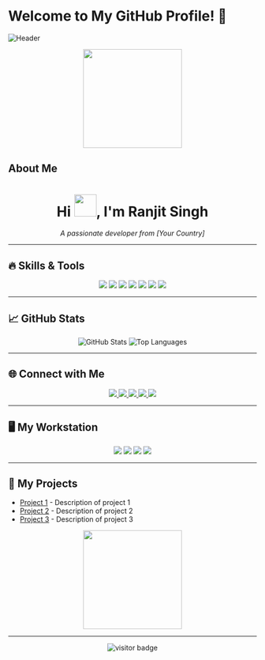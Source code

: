 # Welcome to My GitHub Profile! 👋

![Header](https://i.imgur.com/l3aH9XQ.png)

<p align="center">
  <img src="https://media.giphy.com/media/836HiJc7pgzy8iNXCn/giphy.gif" width="200"/>
</p>

## About Me

<h1 align="center">Hi <img width="45" src="waving_hand.gif">, I'm Ranjit Singh </h1>
<p align="center">
  <em>A passionate developer from [Your Country]</em>
</p>

---

## 🔥 Skills & Tools

<p align="center">
  <img src="https://img.shields.io/badge/Code-JavaScript-informational?style=flat&logo=javascript&logoColor=white&color=2bbc8a"/>
  <img src="https://img.shields.io/badge/Code-HTML5-informational?style=flat&logo=html5&logoColor=white&color=2bbc8a"/>
  <img src="https://img.shields.io/badge/Code-CSS3-informational?style=flat&logo=css3&logoColor=white&color=2bbc8a"/>
  <img src="https://img.shields.io/badge/Code-Python-informational?style=flat&logo=python&logoColor=white&color=2bbc8a"/>
  <img src="https://img.shields.io/badge/Tool-React-informational?style=flat&logo=react&logoColor=white&color=2bbc8a"/>
  <img src="https://img.shields.io/badge/Tool-Docker-informational?style=flat&logo=docker&logoColor=white&color=2bbc8a"/>
  <img src="https://img.shields.io/badge/Tool-Kubernetes-informational?style=flat&logo=kubernetes&logoColor=white&color=2bbc8a"/>
</p>

---

## 📈 GitHub Stats

<p align="center">
  <img src="https://github-readme-stats.vercel.app/api?username=yourusername&show_icons=true&theme=radical" alt="GitHub Stats"/>
  <img src="https://github-readme-stats.vercel.app/api/top-langs/?username=yourusername&layout=compact&theme=radical" alt="Top Languages"/>
</p>

---

## 🌐 Connect with Me

<p align="center">
  <a href="https://www.linkedin.com/in/yourusername">
    <img src="https://img.shields.io/badge/LinkedIn-0077B5?style=for-the-badge&logo=linkedin&logoColor=white"/>
  </a>
  <a href="https://twitter.com/yourusername">
    <img src="https://img.shields.io/badge/Twitter-1DA1F2?style=for-the-badge&logo=twitter&logoColor=white"/>
  </a>
  <a href="https://www.instagram.com/yourusername">
    <img src="https://img.shields.io/badge/Instagram-E4405F?style=for-the-badge&logo=instagram&logoColor=white"/>
  </a>
  <a href="mailto:youremail@example.com">
    <img src="https://img.shields.io/badge/Email-D14836?style=for-the-badge&logo=gmail&logoColor=white"/>
  </a>
  <a href="https://github.com/yourusername">
    <img src="https://img.shields.io/badge/GitHub-181717?style=for-the-badge&logo=github&logoColor=white"/>
  </a>
</p>

---

## 🖥️ My Workstation

<p align="center">
  <img src="https://img.shields.io/badge/OS-Ubuntu-informational?style=flat&logo=ubuntu&logoColor=white&color=2bbc8a"/>
  <img src="https://img.shields.io/badge/Editor-VSCode-informational?style=flat&logo=visual-studio-code&logoColor=white&color=2bbc8a"/>
  <img src="https://img.shields.io/badge/Shell-Zsh-informational?style=flat&logo=gnu-bash&logoColor=white&color=2bbc8a"/>
  <img src="https://img.shields.io/badge/Browser-Firefox-informational?style=flat&logo=firefox&logoColor=white&color=2bbc8a"/>
</p>

---

## 🧠 My Projects

- [Project 1](https://github.com/yourusername/project1) - Description of project 1
- [Project 2](https://github.com/yourusername/project2) - Description of project 2
- [Project 3](https://github.com/yourusername/project3) - Description of project 3

<p align="center">
  <img src="https://media.giphy.com/media/xT0xeJpnrWC4XWblEk/giphy.gif" width="200"/>
</p>

---

<p align="center">
  <img src="https://visitor-badge.glitch.me/badge?page_id=yourusername.yourusername" alt="visitor badge"/>
</p>
